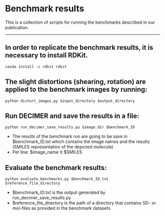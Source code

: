 # Benchmark results

This is a collection of scripts for running the benchmarks described in our publication.

_________________

## In order to replicate the benchmark results, it is necessary to install RDKit.

```
conda install -c rdkit rdkit
```

## The slight distortions (shearing, rotation) are applied to the benchmark images by running:

```
python distort_images.py $input_directory $output_directory
```

## Run DECIMER and save the results in a file:
```
python run_decimer_save_results.py $image_dir $benchmark_ID
```

- The results of the benchmark run are going to be save in $benchmark_ID.txt which contains the image names and the results (SMILES representation of the depicted molecule)
- Per line: $image_name \t $SMILES

## Evaluate the benchmark results:
```
python evaluate_benchmarks.py $benchmark_ID.txt $reference_file_directory
```
- $benchmark_ID.txt is the output generated by run_decimer_save_results.py
- $reference_file_directory is the path of a directory that contains SD- or mol-files as provided in the benchmark datasets
